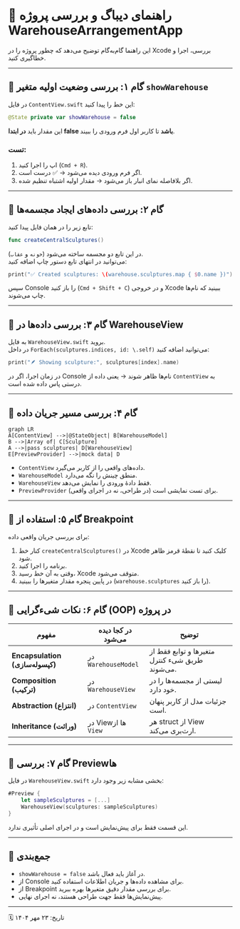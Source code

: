 <?xml version="1.0" encoding="UTF-8" standalone="no"?>
<document type="com.apple.InterfaceBuilder3.CocoaTouch.XIB" version="3.0" toolsVersion="13142" targetRuntime="iOS.CocoaTouch" propertyAccessControl="none" useAutolayout="YES" useTraitCollections="YES" useSafeAreas="YES" colorMatched="YES">
    <dependencies>
        <plugIn identifier="com.apple.InterfaceBuilder.IBCocoaTouchPlugin" version="12042"/>
    </dependencies>
    <objects>
        <placeholder placeholderIdentifier="IBFilesOwner" id="-1" userLabel="File's Owner"/>
        <placeholder placeholderIdentifier="IBFirstResponder" id="-2" customClass="UIResponder"/>
    </objects>
</document>

# 🧭 راهنمای دیباگ و بررسی پروژه WarehouseArrangementApp

این راهنما گام‌به‌گام توضیح می‌دهد که چطور پروژه را در Xcode بررسی، اجرا و خطاگیری کنید.

---

## 🔹 گام ۱: بررسی وضعیت اولیه متغیر `showWarehouse`

در فایل `ContentView.swift` این خط را پیدا کنید:

```swift
@State private var showWarehouse = false
```

این مقدار باید **در ابتدا false باشد** تا کاربر اول فرم ورودی را ببیند.

### تست:
1. اپ را اجرا کنید (`Cmd + R`).
2. اگر فرم ورودی دیده می‌شود → ✅ درست است.
3. اگر بلافاصله نمای انبار باز می‌شود → مقدار اولیه اشتباه تنظیم شده.

---

## 🔹 گام ۲: بررسی داده‌های ایجاد مجسمه‌ها

تابع زیر را در همان فایل پیدا کنید:

```swift
func createCentralSculptures()
```

در این تابع دو مجسمه ساخته می‌شود (`خونه` و `عقاب`).  
می‌توانید در انتهای تابع دستور چاپ اضافه کنید:

```swift
print("✅ Created sculptures: \(warehouse.sculptures.map { $0.name })")
```

سپس Console را باز کنید (`Cmd + Shift + C`) و در خروجی Xcode ببینید که نام‌ها چاپ می‌شوند.

---

## 🔹 گام ۳: بررسی داده‌ها در WarehouseView

به فایل `WarehouseView.swift` بروید.  
در داخل `ForEach(sculptures.indices, id: \.self)` می‌توانید اضافه کنید:

```swift
print("🪶 Showing sculpture:", sculptures[index].name)
```

در زمان اجرا، اگر در Console نام‌ها ظاهر شوند → یعنی داده از `ContentView` به درستی پاس داده شده است.

---

## 🔹 گام ۴: بررسی مسیر جریان داده

```mermaid
graph LR
A[ContentView] -->|@StateObject| B[WarehouseModel]
B -->|Array of| C[Sculpture]
A -->|pass sculptures| D[WarehouseView]
E[PreviewProvider] -->|mock data| D
```

- `ContentView` داده‌های واقعی را از کاربر می‌گیرد.
- `WarehouseModel` منطق چینش را نگه می‌دارد.
- `WarehouseView` فقط دادهٔ ورودی را نمایش می‌دهد.
- `PreviewProvider` برای تست نمایشی است (در طراحی، نه در اجرای واقعی).

---

## 🔹 گام ۵: استفاده از Breakpoint

برای بررسی جریان واقعی داده:
1. کنار خط `createCentralSculptures()` در Xcode کلیک کنید تا نقطهٔ قرمز ظاهر شود.
2. برنامه را اجرا کنید.
3. وقتی به آن خط رسید، Xcode متوقف می‌شود.
4. در پایین پنجره مقدار متغیرها را ببینید (`warehouse.sculptures` را باز کنید).

---

## 🔹 گام ۶: نکات شیءگرایی (OOP) در پروژه

| مفهوم | در کجا دیده می‌شود | توضیح |
|--------|------------------|--------|
| **Encapsulation (کپسوله‌سازی)** | در `WarehouseModel` | متغیرها و توابع فقط از طریق شیء کنترل می‌شوند. |
| **Composition (ترکیب)** | در `WarehouseView` | لیستی از مجسمه‌ها را در خود دارد. |
| **Abstraction (انتزاع)** | در `ContentView` | جزئیات مدل از کاربر پنهان است. |
| **Inheritance (وراثت)** | در Viewها از `View` | هر struct از View ارث‌بری می‌کند. |

---

## 🔹 گام ۷: بررسی Preview‌ها

در فایل `WarehouseView.swift` بخشی مشابه زیر وجود دارد:

```swift
#Preview {
    let sampleSculptures = [...]
    WarehouseView(sculptures: sampleSculptures)
}
```

این قسمت فقط برای پیش‌نمایش است و در اجرای اصلی تأثیری ندارد.

---

## 🧩 جمع‌بندی

- `showWarehouse = false` در آغاز باید فعال باشد.
- از Console برای مشاهده داده‌ها و جریان اطلاعات استفاده کنید.
- از Breakpoint برای بررسی مقدار دقیق متغیرها بهره ببرید.
- پیش‌نمایش‌ها فقط جهت طراحی هستند، نه اجرای نهایی.

---

🗓️ تاریخ: ۲۳ مهر ۱۴۰۴
